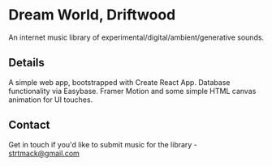# Dream World, Driftwood

An internet music library of experimental/digital/ambient/generative sounds.

## Details

A simple web app, bootstrapped with Create React App. Database functionality via Easybase. Framer Motion and some simple HTML canvas animation for UI touches.

## Contact

Get in touch if you'd like to submit music for the library - strtmack@gmail.com
